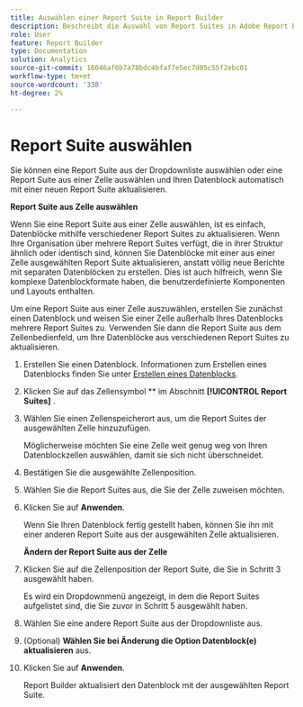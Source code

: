 ```yaml
---
title: Auswählen einer Report Suite in Report Builder
description: Beschreibt die Auswahl von Report Suites in Adobe Report Builder
role: User
feature: Report Builder
type: Documentation
solution: Analytics
source-git-commit: 16046af6b7a78bdc4bfaf7e5ec7d05c55f2ebc01
workflow-type: tm+mt
source-wordcount: '338'
ht-degree: 2%

---
```


# Report Suite auswählen

Sie können eine Report Suite aus der Dropdownliste auswählen oder eine Report Suite aus einer Zelle auswählen und Ihren Datenblock automatisch mit einer neuen Report Suite aktualisieren.

**Report Suite aus Zelle auswählen**

Wenn Sie eine Report Suite aus einer Zelle auswählen, ist es einfach, Datenblöcke mithilfe verschiedener Report Suites zu aktualisieren. Wenn Ihre Organisation über mehrere Report Suites verfügt, die in ihrer Struktur ähnlich oder identisch sind, können Sie Datenblöcke mit einer aus einer Zelle ausgewählten Report Suite aktualisieren, anstatt völlig neue Berichte mit separaten Datenblöcken zu erstellen. Dies ist auch hilfreich, wenn Sie komplexe Datenblockformate haben, die benutzerdefinierte Komponenten und Layouts enthalten.

Um eine Report Suite aus einer Zelle auszuwählen, erstellen Sie zunächst einen Datenblock und weisen Sie einer Zelle außerhalb Ihres Datenblocks mehrere Report Suites zu. Verwenden Sie dann die Report Suite aus dem Zellenbedienfeld, um Ihre Datenblöcke aus verschiedenen Report Suites zu aktualisieren.

1. Erstellen Sie einen Datenblock.
Informationen zum Erstellen eines Datenblocks finden Sie unter [Erstellen eines Datenblocks](/help/analyze/report-builder/create-a-data-block.md).

1. Klicken Sie auf das Zellensymbol ** im Abschnitt **[!UICONTROL Report Suites]** .

1. Wählen Sie einen Zellenspeicherort aus, um die Report Suites der ausgewählten Zelle hinzuzufügen.

   Möglicherweise möchten Sie eine Zelle weit genug weg von Ihren Datenblockzellen auswählen, damit sie sich nicht überschneidet.

1. Bestätigen Sie die ausgewählte Zellenposition.

1. Wählen Sie die Report Suites aus, die Sie der Zelle zuweisen möchten.

1. Klicken Sie auf **Anwenden**.

   Wenn Sie Ihren Datenblock fertig gestellt haben, können Sie ihn mit einer anderen Report Suite aus der ausgewählten Zelle aktualisieren.

   **Ändern der Report Suite aus der Zelle**

1. Klicken Sie auf die Zellenposition der Report Suite, die Sie in Schritt 3 ausgewählt haben.

   Es wird ein Dropdownmenü angezeigt, in dem die Report Suites aufgelistet sind, die Sie zuvor in Schritt 5 ausgewählt haben.

1. Wählen Sie eine andere Report Suite aus der Dropdownliste aus.

1. (Optional) **Wählen Sie bei Änderung die Option Datenblock(e) aktualisieren** aus.

1. Klicken Sie auf **Anwenden**.

   Report Builder aktualisiert den Datenblock mit der ausgewählten Report Suite.
